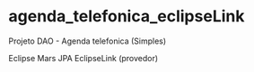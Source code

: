 # agenda_telefonica_eclipseLink

Projeto DAO - Agenda telefonica (Simples)

Eclipse Mars
JPA
EclipseLink (provedor)
